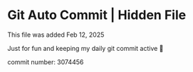 # Git Auto Commit | Hidden File

This file was added Feb 12, 2025

Just for fun and keeping my daily git commit active 🤪

commit number: 3074456
